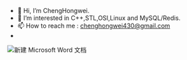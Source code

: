 - 👋 Hi, I’m ChengHongwei.
- 👀 I’m interested in C++,STL,OSI,Linux and MySQL/Redis.
- 📫 How to reach me : chenghongwei430@gmail.com
- 
![新建 Microsoft Word 文档](https://github.com/ChengHongwei430/ChengHongwei430/assets/156173695/87f99d6c-2c3b-4616-8281-f21924919bd2)
